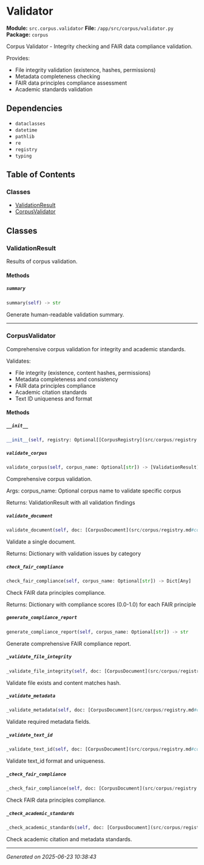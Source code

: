 # Validator

**Module:** `src.corpus.validator`
**File:** `/app/src/corpus/validator.py`
**Package:** `corpus`

Corpus Validator - Integrity checking and FAIR data compliance validation.

Provides:
- File integrity validation (existence, hashes, permissions)
- Metadata completeness checking
- FAIR data principles compliance assessment
- Academic standards validation

## Dependencies

- `dataclasses`
- `datetime`
- `pathlib`
- `re`
- `registry`
- `typing`

## Table of Contents

### Classes
- [ValidationResult](#validationresult)
- [CorpusValidator](#corpusvalidator)

## Classes

### ValidationResult

Results of corpus validation.

#### Methods

##### `summary`
```python
summary(self) -> str
```

Generate human-readable validation summary.

---

### CorpusValidator

Comprehensive corpus validation for integrity and academic standards.

Validates:
- File integrity (existence, content hashes, permissions)
- Metadata completeness and consistency
- FAIR data principles compliance
- Academic citation standards
- Text ID uniqueness and format

#### Methods

##### `__init__`
```python
__init__(self, registry: Optional[[CorpusRegistry](src/corpus/registry.md#corpusregistry)])
```

##### `validate_corpus`
```python
validate_corpus(self, corpus_name: Optional[str]) -> [ValidationResult](src/corpus/validator.md#validationresult)
```

Comprehensive corpus validation.

Args:
    corpus_name: Optional corpus name to validate specific corpus
    
Returns:
    ValidationResult with all validation findings

##### `validate_document`
```python
validate_document(self, doc: [CorpusDocument](src/corpus/registry.md#corpusdocument)) -> Dict[Any]
```

Validate a single document.

Returns:
    Dictionary with validation issues by category

##### `check_fair_compliance`
```python
check_fair_compliance(self, corpus_name: Optional[str]) -> Dict[Any]
```

Check FAIR data principles compliance.

Returns:
    Dictionary with compliance scores (0.0-1.0) for each FAIR principle

##### `generate_compliance_report`
```python
generate_compliance_report(self, corpus_name: Optional[str]) -> str
```

Generate comprehensive FAIR compliance report.

##### `_validate_file_integrity`
```python
_validate_file_integrity(self, doc: [CorpusDocument](src/corpus/registry.md#corpusdocument), result: [ValidationResult](src/corpus/validator.md#validationresult)) -> bool
```

Validate file exists and content matches hash.

##### `_validate_metadata`
```python
_validate_metadata(self, doc: [CorpusDocument](src/corpus/registry.md#corpusdocument), result: [ValidationResult](src/corpus/validator.md#validationresult)) -> bool
```

Validate required metadata fields.

##### `_validate_text_id`
```python
_validate_text_id(self, doc: [CorpusDocument](src/corpus/registry.md#corpusdocument), result: [ValidationResult](src/corpus/validator.md#validationresult), text_ids_seen: Set[str]) -> bool
```

Validate text_id format and uniqueness.

##### `_check_fair_compliance`
```python
_check_fair_compliance(self, doc: [CorpusDocument](src/corpus/registry.md#corpusdocument), result: [ValidationResult](src/corpus/validator.md#validationresult)) -> None
```

Check FAIR data principles compliance.

##### `_check_academic_standards`
```python
_check_academic_standards(self, doc: [CorpusDocument](src/corpus/registry.md#corpusdocument), result: [ValidationResult](src/corpus/validator.md#validationresult)) -> None
```

Check academic citation and metadata standards.

---

*Generated on 2025-06-23 10:38:43*